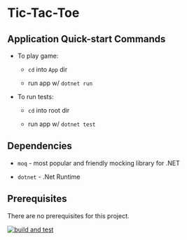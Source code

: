 # Tic-Tac-Toe

## Application Quick-start Commands

* To play game:

  * `cd` into `App` dir

  * run app w/ `dotnet run` 

* To run tests:

  * `cd` into root dir

  * run app w/ `dotnet test` 

## Dependencies

* `moq` - most popular and friendly mocking library for .NET

* `dotnet` - .Net Runtime

## Prerequisites

There are no prerequisites for this project.

[![build and test](https://github.com/matteeyao/tic-tac-toe/actions/workflows/build-and-test.yml/badge.svg)](https://github.com/matteeyao/tic-tac-toe/actions/workflows/build-and-test.yml)
